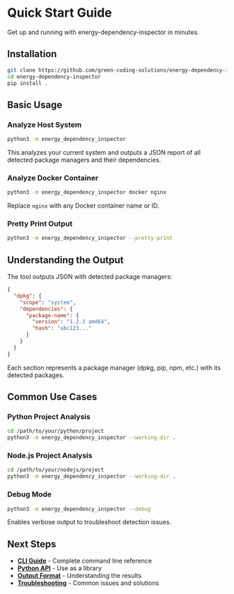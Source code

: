 # Quick Start Guide

Get up and running with energy-dependency-inspector in minutes.

## Installation

```bash
git clone https://github.com/green-coding-solutions/energy-dependency-inspector
cd energy-dependency-inspector
pip install .
```

## Basic Usage

### Analyze Host System

```bash
python3 -m energy_dependency_inspector
```

This analyzes your current system and outputs a JSON report of all detected package managers and their dependencies.

### Analyze Docker Container

```bash
python3 -m energy_dependency_inspector docker nginx
```

Replace `nginx` with any Docker container name or ID.

### Pretty Print Output

```bash
python3 -m energy_dependency_inspector --pretty-print
```

## Understanding the Output

The tool outputs JSON with detected package managers:

```json
{
  "dpkg": {
    "scope": "system",
    "dependencies": {
      "package-name": {
        "version": "1.2.3 amd64",
        "hash": "abc123..."
      }
    }
  }
}
```

Each section represents a package manager (dpkg, pip, npm, etc.) with its detected packages.

## Common Use Cases

### Python Project Analysis

```bash
cd /path/to/your/python/project
python3 -m energy_dependency_inspector --working-dir .
```

### Node.js Project Analysis

```bash
cd /path/to/your/nodejs/project
python3 -m energy_dependency_inspector --working-dir .
```

### Debug Mode

```bash
python3 -m energy_dependency_inspector --debug
```

Enables verbose output to troubleshoot detection issues.

## Next Steps

- **[CLI Guide](../usage/cli-guide.md)** - Complete command line reference
- **[Python API](../usage/programmatic-api.md)** - Use as a library
- **[Output Format](../usage/output-format.md)** - Understanding the results
- **[Troubleshooting](troubleshooting.md)** - Common issues and solutions
